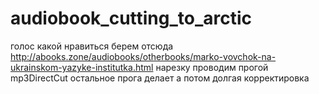 # audiobook_cutting_to_arctic
голос какой нравиться берем отсюда http://abooks.zone/audiobooks/otherbooks/marko-vovchok-na-ukrainskom-yazyke-institutka.html
нарезку проводим прогой mp3DirectCut
остальное прога делает
а потом долгая корректировка
